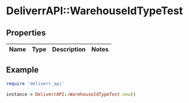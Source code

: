 # DeliverrAPI::WarehouseIdTypeTest

## Properties

| Name | Type | Description | Notes |
| ---- | ---- | ----------- | ----- |

## Example

```ruby
require 'deliverr_api'

instance = DeliverrAPI::WarehouseIdTypeTest.new()
```

